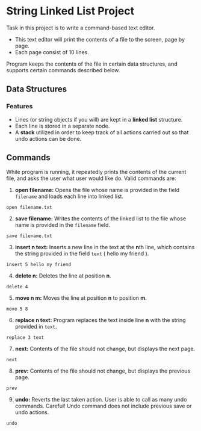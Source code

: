 # String Linked List Project


Task in this project is to write a command-based text editor. 

- This text editor will print the contents of a file to the screen, page by page. 
- Each page consist of 10 lines. 

Program keeps the contents of the file in certain data structures,
and supports certain commands described below.

## Data Structures
### Features 
- Lines (or string objects if you will) are kept in a **linked list** structure. 
- Each line is stored in a separate node.
- A **stack** utilized in order to keep track of all actions carried out so that undo actions can be done. 

## Commands

While program is running, it repeatedly prints the contents of the
current file, and asks the user what user would like do. Valid commands are:

1. **open filename:** Opens the file whose name is provided in
the field `filename` and loads each line into linked list.
```
open filename.txt
```

2. **save filename:** Writes the contents of the linked list to the
file whose name is provided in the `filename` field.
```
save filename.txt
```

3. **insert n text:** Inserts a new line in the text at the **n**th line,
which contains the string provided in the field `text` ( hello my friend ).
```
insert 5 hello my friend
```

4. **delete n:** Deletes the line at position **n**.
```
delete 4
```

5. **move n m:** Moves the line at position **n** to position **m**.
```
move 5 8
```

6. **replace n text:** Program replaces the text inside line **n** with the
string provided in `text`.
```
replace 3 text
```

7. **next:** Contents of the file should not change, but displays
the next page.
```
next
```

8. **prev:** Contents of the file should not change, but displays
the previous page.
```
prev
```

9. **undo:** Reverts the last taken action. User is able to call as many
undo commands. Careful! Undo command does not include previous save or undo actions.
```
undo
```